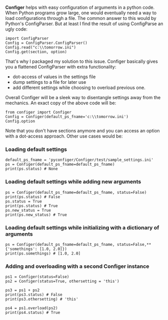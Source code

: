 **Configer** helps with easy configuration of arguments in a python code. When Python programs grow large, one would eventually need a way to load configurations through a file. The common answer to this would by Python's ConfigParser. But at least I find the result of using ConfigParse an ugly code:
```
import ConfigParser
Config = ConfigParser.ConfigParser()
Config.read("c:\\tomorrow.ini")
Config.get(section, option)
```
That's why I packaged my solution to this issue. Configer basically gives you a  flattened ConfigParser with extra functionality:
- dot-access of values in the settings file
- dump settings to a file for later use
- add different settings while choosing to overload previous one.

Overall Configer will be a sleek way to disentangle settings away from the mechanics. An exact copy of the above code will be:
```
from configer import Configer
Config = Configer(default_ps_fname='c:\\tomorrow.ini')
Config.option
```
Note that you don't have sections anymore and you can access an option with a dot-access approach. Other use cases would be:
### Loading default settings
```
default_ps_fname = 'pyconfiger/Configer/test/sample_settings.ini'
ps = Configer(default_ps_fname=default_ps_fname)
print(ps.status) # None
```
### Loading default settings while adding new arguments
```
ps = Configer(default_ps_fname=default_ps_fname, status=False)
print(ps.status) # False
ps.status = True
print(ps.status) # True
ps.new_status = True
print(ps.new_status) # True
```
### Loading default settings while initializing with a dictionary of arguments
```
ps = Configer(default_ps_fname=default_ps_fname, status=False,**{'somethings': [1.0, 2.0]})
print(ps.somethings) # [1.0, 2.0]
```
### Adding and overloading with a second Configer instance
```
ps1 = Configer(status=False)
ps2 = Configer(status=True, othersetting = 'this')

ps3 = ps1 + ps2
print(ps3.status) # False
print(ps3.othersetting) # 'this'

ps4 = ps1.overload(ps2)
print(ps4.status) # True
```
